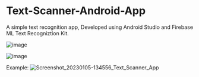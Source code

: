# Text-Scanner-Android-App
A simple text recognition app, Developed using Android Studio and Firebase ML Text Recogniztion Kit.

![image](https://user-images.githubusercontent.com/66446416/210860849-9dfe3aa3-513d-4902-b91c-19789817b313.png)

![image](https://user-images.githubusercontent.com/66446416/210860878-9cba7204-3ef9-4ff6-8f43-faf0ee03a4fb.png)

Example:
![Screenshot_20230105-134556_Text_Scanner_App](https://user-images.githubusercontent.com/66446416/210867134-d0679b9e-e16c-4912-962b-42982edf6614.jpg)
